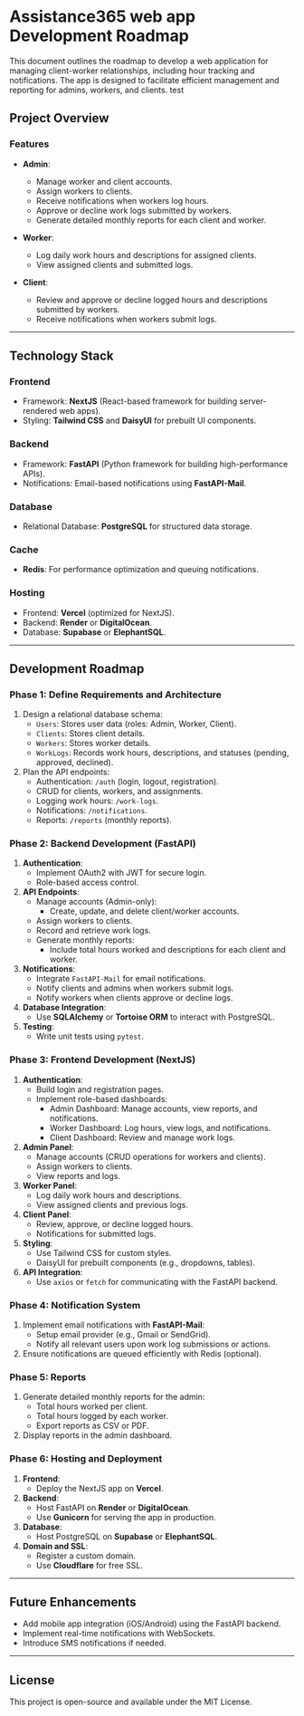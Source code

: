 # Assistance365 web app Development Roadmap

This document outlines the roadmap to develop a web application for managing client-worker relationships, including hour tracking and notifications. The app is designed to facilitate efficient management and reporting for admins, workers, and clients. test

## Project Overview

### **Features**
- **Admin**:
  - Manage worker and client accounts.
  - Assign workers to clients.
  - Receive notifications when workers log hours.
  - Approve or decline work logs submitted by workers.
  - Generate detailed monthly reports for each client and worker.

- **Worker**:
  - Log daily work hours and descriptions for assigned clients.
  - View assigned clients and submitted logs.
  
- **Client**:
  - Review and approve or decline logged hours and descriptions submitted by workers.
  - Receive notifications when workers submit logs.

---

## Technology Stack

### **Frontend**
- Framework: **NextJS** (React-based framework for building server-rendered web apps).
- Styling: **Tailwind CSS** and **DaisyUI** for prebuilt UI components.

### **Backend**
- Framework: **FastAPI** (Python framework for building high-performance APIs).
- Notifications: Email-based notifications using **FastAPI-Mail**.

### **Database**
- Relational Database: **PostgreSQL** for structured data storage.

### **Cache**
- **Redis**: For performance optimization and queuing notifications.

### **Hosting**
- Frontend: **Vercel** (optimized for NextJS).
- Backend: **Render** or **DigitalOcean**.
- Database: **Supabase** or **ElephantSQL**.

---

## Development Roadmap

### **Phase 1: Define Requirements and Architecture**
1. Design a relational database schema:
   - `Users`: Stores user data (roles: Admin, Worker, Client).
   - `Clients`: Stores client details.
   - `Workers`: Stores worker details.
   - `WorkLogs`: Records work hours, descriptions, and statuses (pending, approved, declined).
2. Plan the API endpoints:
   - Authentication: `/auth` (login, logout, registration).
   - CRUD for clients, workers, and assignments.
   - Logging work hours: `/work-logs`.
   - Notifications: `/notifications`.
   - Reports: `/reports` (monthly reports).

### **Phase 2: Backend Development (FastAPI)**
1. **Authentication**:
   - Implement OAuth2 with JWT for secure login.
   - Role-based access control.
2. **API Endpoints**:
   - Manage accounts (Admin-only):
     - Create, update, and delete client/worker accounts.
   - Assign workers to clients.
   - Record and retrieve work logs.
   - Generate monthly reports:
     - Include total hours worked and descriptions for each client and worker.
3. **Notifications**:
   - Integrate `FastAPI-Mail` for email notifications.
   - Notify clients and admins when workers submit logs.
   - Notify workers when clients approve or decline logs.
4. **Database Integration**:
   - Use **SQLAlchemy** or **Tortoise ORM** to interact with PostgreSQL.
5. **Testing**:
   - Write unit tests using `pytest`.

### **Phase 3: Frontend Development (NextJS)**
1. **Authentication**:
   - Build login and registration pages.
   - Implement role-based dashboards:
     - Admin Dashboard: Manage accounts, view reports, and notifications.
     - Worker Dashboard: Log hours, view logs, and notifications.
     - Client Dashboard: Review and manage work logs.
2. **Admin Panel**:
   - Manage accounts (CRUD operations for workers and clients).
   - Assign workers to clients.
   - View reports and logs.
3. **Worker Panel**:
   - Log daily work hours and descriptions.
   - View assigned clients and previous logs.
4. **Client Panel**:
   - Review, approve, or decline logged hours.
   - Notifications for submitted logs.
5. **Styling**:
   - Use Tailwind CSS for custom styles.
   - DaisyUI for prebuilt components (e.g., dropdowns, tables).
6. **API Integration**:
   - Use `axios` or `fetch` for communicating with the FastAPI backend.

### **Phase 4: Notification System**
1. Implement email notifications with **FastAPI-Mail**:
   - Setup email provider (e.g., Gmail or SendGrid).
   - Notify all relevant users upon work log submissions or actions.
2. Ensure notifications are queued efficiently with Redis (optional).

### **Phase 5: Reports**
1. Generate detailed monthly reports for the admin:
   - Total hours worked per client.
   - Total hours logged by each worker.
   - Export reports as CSV or PDF.
2. Display reports in the admin dashboard.

### **Phase 6: Hosting and Deployment**
1. **Frontend**:
   - Deploy the NextJS app on **Vercel**.
2. **Backend**:
   - Host FastAPI on **Render** or **DigitalOcean**.
   - Use **Gunicorn** for serving the app in production.
3. **Database**:
   - Host PostgreSQL on **Supabase** or **ElephantSQL**.
4. **Domain and SSL**:
   - Register a custom domain.
   - Use **Cloudflare** for free SSL.

---

## Future Enhancements
- Add mobile app integration (iOS/Android) using the FastAPI backend.
- Implement real-time notifications with WebSockets.
- Introduce SMS notifications if needed.

---

## License
This project is open-source and available under the MIT License.
